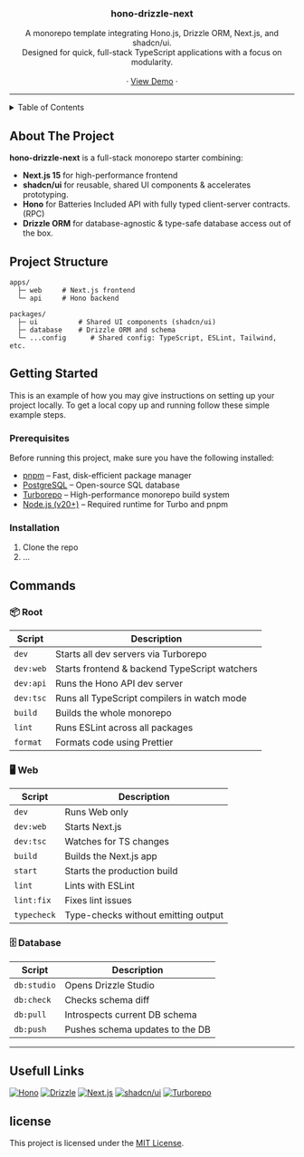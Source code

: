 
<!-- PROJECT LOGO -->
<div align="center">
   <!-- 
      <a href="https://github.com/Montreal-Dev/hono-drizzle-next">
         <img src="images/logo.png" alt="Logo" width="80" height="80">
      </a> 
   -->

  <h3 align="center">hono-drizzle-next</h3>

  <p align="center">
   A monorepo template integrating Hono.js, Drizzle ORM, Next.js, and shadcn/ui.
   <br/>
   Designed for quick, full-stack TypeScript applications with a focus on modularity.
    <br />
    <br />
   &middot;
      <a href="/">View Demo</a>
   &middot;
  </p>
</div>

---
<!-- TABLE OF CONTENTS -->
<details>
  <summary>Table of Contents</summary>
  <ol>
    <li>
      <a href="#about-the-project">About The Project</a>
    </li>
    <li><a href="#project-structure">Project Structure</a></li>
    <li>
      <a href="#getting-started">Getting Started</a>
      <ul>
        <li><a href="#prerequisites">Prerequisites</a></li>
        <li><a href="#installation">Installation</a></li>
      </ul>
    </li>
    <li><a href="#commands">Commands</a></li>
    <li><a href="#license">License</a></li>
  </ol>
</details>

<!-- ABOUT THE PROJECT -->
## About The Project
**hono-drizzle-next** is a full-stack monorepo starter combining:

- **Next.js 15** for high-performance frontend
- **shadcn/ui** for reusable, shared UI components & accelerates prototyping.
- **Hono** for Batteries Included API with fully typed client-server contracts. (RPC) 
- **Drizzle ORM** for database-agnostic & type-safe database access out of the box.

<!-- PROJECT STRUCTURE -->
## Project Structure
```tree
apps/
  ├─ web     # Next.js frontend
  └─ api     # Hono backend

packages/
  ├─ ui          # Shared UI components (shadcn/ui)
  ├─ database    # Drizzle ORM and schema
  └─ ...config      # Shared config: TypeScript, ESLint, Tailwind, etc.
```

<!-- GETTING STARTED -->
## Getting Started

This is an example of how you may give instructions on setting up your project locally.
To get a local copy up and running follow these simple example steps.

### Prerequisites

Before running this project, make sure you have the following installed:

- [pnpm](https://pnpm.io/installation) – Fast, disk-efficient package manager
- [PostgreSQL](https://www.postgresql.org/download/) – Open-source SQL database
- [Turborepo](https://turbo.build/repo/docs/install) – High-performance monorepo build system
- [Node.js (v20+)](https://nodejs.org/en/download/) – Required runtime for Turbo and pnpm


### Installation

1. Clone the repo
2. ...

<!-- USAGE EXAMPLES -->
## Commands
### 📦 Root
| Script    | Description                                   |
| --------- | --------------------------------------------- |
| `dev`     | Starts all dev servers via Turborepo          |
| `dev:web` | Starts frontend & backend TypeScript watchers |
| `dev:api` | Runs the Hono API dev server                  |
| `dev:tsc` | Runs all TypeScript compilers in watch mode   |
| `build`   | Builds the whole monorepo                     |
| `lint`    | Runs ESLint across all packages               |
| `format`  | Formats code using Prettier                   |


### 🖥 Web
| Script      | Description                            |
| ----------- | -------------------------------------- |
| `dev`       | Runs Web only                          |
| `dev:web`   | Starts Next.js                         |
| `dev:tsc`   | Watches for TS changes                 |
| `build`     | Builds the Next.js app                 |
| `start`     | Starts the production build            |
| `lint`      | Lints with ESLint                      |
| `lint:fix`  | Fixes lint issues                      |
| `typecheck` | Type-checks without emitting output    |

### 🗄 Database
| Script      | Description                     |
| ----------- | ------------------------------- |
| `db:studio` | Opens Drizzle Studio            |
| `db:check`  | Checks schema diff              |
| `db:pull`   | Introspects current DB schema   |
| `db:push`   | Pushes schema updates to the DB |

--- 
<!-- USEFUL LINKS -->
## Usefull Links
[![Hono][hono-shield]][hono-url]
[![Drizzle][drizzle-shield]][drizzle-url]
[![Next.js][next-shield]][next-url]
[![shadcn/ui][shad-shield]][shad-url]
[![Turborepo][turborepo-shield]][turborepo-url]

## license
This project is licensed under the [MIT License](LICENSE).


<!-- MARKDOWN LINKS & IMAGES -->
<!-- __shields -->
[hono-shield]: https://img.shields.io/badge/Hono-E36002?logo=hono&logoColor=fff
[drizzle-shield]: https://img.shields.io/badge/Drizzle-C5F74F?logo=drizzle&logoColor=000
[next-shield]: https://img.shields.io/badge/Next.js-black?logo=next.js&logoColor=white
[next-url]: https://img.shields.io/badge/Next.js-black?logo=next.js&logoColor=white
[shad-shield]: https://img.shields.io/badge/shadcn%2Fui-000?logo=shadcnui&logoColor=fff
[turborepo-shield]: https://img.shields.io/badge/Hono-E36002?logo=hono&logoColor=fff

<!-- __urls -->
[hono-url]: https://hono.dev
[drizzle-url]: https://orm.drizzle.team
[next-url]: https://nextjs.org
[shad-url]: https://ui.shadcn.dev
[turborepo-url]: https://turbo.build/repo
